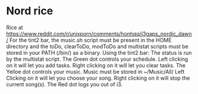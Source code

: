 # Nord rice
Rice at https://www.reddit.com/r/unixporn/comments/honhqq/i3gaps_nordic_dawn/
For the tint2 bar, the music.sh script must be present in the HOME directory and the toDo, clearToDo, modToDo and multistat scripts must be stored in your PATH (/bin/) as a binary.
Using the tint2 bar:
The status is run by the multistat script.
The Green dot controls your schedule.
                      Left clicking on it will let you add tasks.
                      Right clicking on it will let you clear tasks.
The Yelloe dot controls your music.
                      Music must be stored in ~/Music/All/
                      Left Clicking on it will let you choose your song.
                      Right clicking on it will stop the current song(s).
The Red dot logs you out of i3.                      
                      
